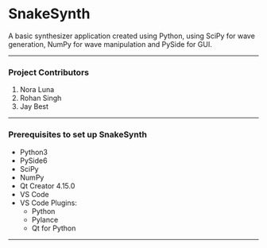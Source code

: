 # SnakeSynth
A basic synthesizer application created using Python, using SciPy for wave generation, NumPy for wave manipulation and PySide for  GUI.
___
### Project Contributors
1. Nora Luna 
2. Rohan Singh
3. Jay Best
___
### Prerequisites to set up SnakeSynth
- Python3  
- PySide6  
- SciPy
- NumPy
- Qt Creator 4.15.0
- VS Code
- VS Code Plugins:
	- Python
	- Pylance
	- Qt for Python
___

